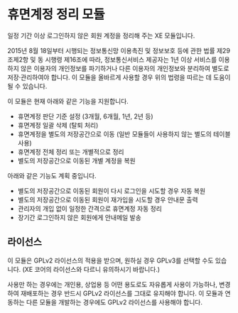 
휴면계정 정리 모듈
==================

일정 기간 이상 로그인하지 않은 회원 계정을 정리해 주는 XE 모듈입니다.

2015년 8월 18일부터 시행되는 정보통신망 이용촉진 및 정보보호 등에 관한 법률 제29조제2항 및 동 시행령 제16조에 따라,
정보통신서비스 제공자는 1년 이상 서비스를 이용하지 않은 이용자의 개인정보를 파기하거나
다른 이용자의 개인정보와 분리하여 별도로 저장·관리하여야 합니다.
이 모듈을 올바르게 사용할 경우 위의 법령을 따르는 데 도움이 될 수 있습니다.

이 모듈은 현재 아래와 같은 기능을 지원합니다.

- 휴면계정 판단 기준 설정 (3개월, 6개월, 1년, 2년 등)
- 휴면계정 일괄 삭제 (탈퇴 처리)
- 휴면계정을 별도의 저장공간으로 이동 (일반 모듈들이 사용하지 않는 별도의 테이블 사용)
- 휴면계정 전체 정리 또는 개별적으로 정리
- 별도의 저장공간으로 이동된 개별 계정을 복원

아래와 같은 기능도 계획 중입니다.

- 별도의 저장공간으로 이동된 회원이 다시 로그인을 시도할 경우 자동 복원
- 별도의 저장공간으로 이동된 회원이 재가입을 시도할 경우 안내문 출력
- 관리자의 개입 없이 일정한 간격으로 휴면계정 자동 정리
- 장기간 로그인하지 않은 회원에게 안내메일 발송

라이선스
--------

이 모듈은 GPLv2 라이선스의 적용을 받으며, 원하실 경우 GPLv3를 선택할 수도 있습니다.
(XE 코어의 라이선스와 다르니 유의하시기 바랍니다.)

사용만 하는 경우에는 개인용, 상업용 등 어떤 용도로도 자유롭게 사용이 가능하나,
변경하여 재배포하는 경우 반드시 GPLv2 라이선스를 그대로 유지해야 합니다.
이 모듈과 연동하는 다른 모듈을 개발하는 경우에도 GPLv2 라이선스를 사용해야 합니다.
